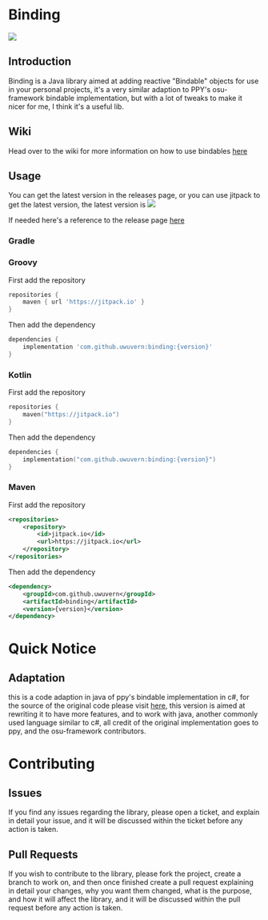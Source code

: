 # Binding
[![](https://jitpack.io/v/uwuvern/binding.svg)](https://jitpack.io/#uwuvern/binding)

## Introduction
Binding is a Java library aimed at adding reactive "Bindable" objects for use in your personal projects, it's a very similar adaption to PPY's osu-framework bindable implementation, but with a lot of tweaks to make it nicer for me, I think it's a useful lib.

## Wiki
Head over to the wiki for more information on how to use bindables [here](https://github.com/uwuvern/binding/wiki)

## Usage
You can get the latest version in the releases page, or you can use jitpack to get the latest version, the latest version is [![](https://jitpack.io/v/uwuvern/binding.svg)](https://jitpack.io/#uwuvern/binding)

If needed here's a reference to the release page [here](https://github.com/uwuvern/binding/releases)
### Gradle

### Groovy
First add the repository
```groovy
repositories {
    maven { url 'https://jitpack.io' }
}
```

Then add the dependency
```groovy
dependencies {
    implementation 'com.github.uwuvern:binding:{version}'
}
```

### Kotlin
First add the repository
```kotlin
repositories {
    maven("https://jitpack.io")
}
```
Then add the dependency
```kotlin
dependencies {
    implementation("com.github.uwuvern:binding:{version}")
}
```

### Maven
First add the repository
```xml
<repositories>
    <repository>
        <id>jitpack.io</id>
        <url>https://jitpack.io</url>
    </repository>
</repositories>
```
Then add the dependency
```xml
<dependency>
    <groupId>com.github.uwuvern</groupId>
    <artifactId>binding</artifactId>
    <version>{version}</version>
</dependency>
```

# Quick Notice
## Adaptation
this is a code adaption in java of ppy's bindable implementation in c#, for the source of the original code please visit [here](https://github.com/ppy/osu-framework/blob/master/osu.Framework/Bindables/Bindable.cs), this version is aimed at rewriting it to have more features, and to work with java, another commonly used language similar to c#, all credit of the original implementation goes to ppy, and the osu-framework contributors.

# Contributing
## Issues
If you find any issues regarding the library, please open a ticket, and explain in detail your issue, and it will be discussed within the ticket before any action is taken.
## Pull Requests
If you wish to contribute to the library, please fork the project, create a branch to work on, and then once finished create a pull request explaining in detail your changes, why you want them changed, what is the purpose, and how it will affect the library, and it will be discussed within the pull request before any action is taken.
